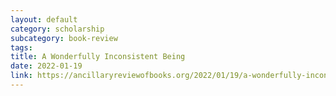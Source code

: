 ```yaml
---
layout: default
category: scholarship
subcategory: book-review
tags:
title: A Wonderfully Inconsistent Being
date: 2022-01-19
link: https://ancillaryreviewofbooks.org/2022/01/19/a-wonderfully-inconsistent-being-a-review-of-timothy-mortons-spacecraft/
---
```

